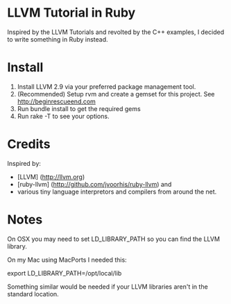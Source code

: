# LLVM Tutorial in Ruby

Inspired by the LLVM Tutorials and revolted by the C++ examples, I
decided to write something in Ruby instead.

# Install

1. Install LLVM 2.9 via your preferred package management tool.
2. (Recommended) Setup rvm and create a gemset for this project. See http://beginrescueend.com
3. Run bundle install to get the required gems
4. Run rake -T to see your options.

# Credits
Inspired by:
* [LLVM] (http://llvm.org)
* [ruby-llvm] (http://github.com/jvoorhis/ruby-llvm) and
* various tiny language interpretors and compilers from around the net.

# Notes
On OSX you may need to set LD_LIBRARY_PATH so you can find the LLVM
library.

On my Mac using MacPorts I needed this:

export LD_LIBRARY_PATH=/opt/local/lib

Something similar would be needed if your LLVM libraries aren't in the
standard location.
